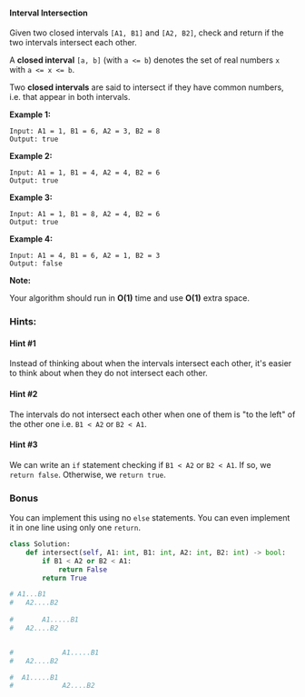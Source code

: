 #### Interval Intersection

Given two closed intervals `[A1, B1]` and `[A2, B2]`, check and return if the two intervals intersect each other.

A **closed interval** `[a, b]` (with `a <= b`) denotes the set of real numbers `x` with `a <= x <= b`.

Two **closed intervals** are said to intersect if they have common numbers, i.e. that appear in both intervals.

**Example 1:**

```
Input: A1 = 1, B1 = 6, A2 = 3, B2 = 8
Output: true
```

**Example 2:**

```
Input: A1 = 1, B1 = 4, A2 = 4, B2 = 6
Output: true
```

**Example 3:**

```
Input: A1 = 1, B1 = 8, A2 = 4, B2 = 6
Output: true
```

**Example 4:**

```
Input: A1 = 4, B1 = 6, A2 = 1, B2 = 3
Output: false
```

**Note:**

Your algorithm should run in **O(1)** time and use **O(1)** extra space.

### **Hints:**

#### Hint #1

Instead of thinking about when the intervals intersect each other, it's easier to think about when they do not intersect each other.

#### Hint #2


The intervals do not intersect each other when one of them is "to the left" of the other one i.e. `B1 < A2` or `B2 < A1`.

#### Hint #3


We can write an `if` statement checking if `B1 < A2` or `B2 < A1`. If so, we `return false`. Otherwise, we `return true`.

### Bonus


You can implement this using no `else` statements. You can even implement it in one line using only one `return`.

```python
class Solution:
    def intersect(self, A1: int, B1: int, A2: int, B2: int) -> bool:
        if B1 < A2 or B2 < A1:
            return False
        return True

# A1...B1
#   A2....B2  
  
#       A1.....B1
#   A2....B2  


#            A1.....B1
#   A2....B2  

#  A1.....B1
#            A2....B2  

```

